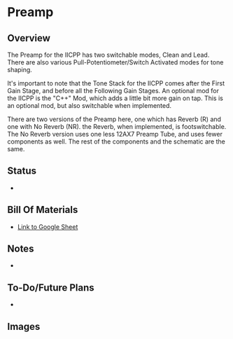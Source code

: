 # Preamp

## Overview
The Preamp for the IICPP has two switchable modes, Clean and Lead. There are also various Pull-Potentiometer/Switch Activated modes for tone shaping. 

It's important to note that the Tone Stack for the IICPP comes after the First Gain Stage, and before all the Following Gain Stages.
An optional mod for the IICPP is the "C++" Mod, which adds a little bit more gain on tap. This is an optional mod, but also switchable when implemented.

There are two versions of the Preamp here, one which has Reverb (R) and one with No Reverb (NR). the Reverb, when implemented, is footswitchable. The No Reverb version uses one less 12AX7 Preamp Tube, and uses fewer components as well.
The rest of the components and the schematic are the same.

## Status
  - 

## Bill Of Materials
  - [Link to Google Sheet](https://docs.google.com/spreadsheets/d/1ZE0vuGfygjLFiTaHai0WybOM6v7LY0qXNIPXHzz1JHo/edit?gid=1339717624#gid=1339717624)

## Notes
  - 
## To-Do/Future Plans
  - 
## Images
